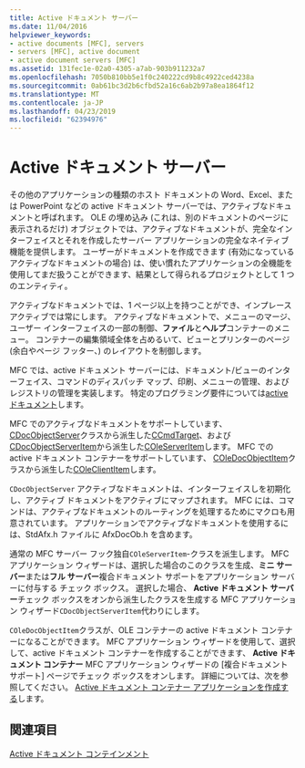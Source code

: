 ```yaml
---
title: Active ドキュメント サーバー
ms.date: 11/04/2016
helpviewer_keywords:
- active documents [MFC], servers
- servers [MFC], active document
- active document servers [MFC]
ms.assetid: 131fec1e-02a0-4305-a7ab-903b911232a7
ms.openlocfilehash: 7050b810bb5e1f0c240222cd9b8c4922ced4238a
ms.sourcegitcommit: 0ab61bc3d2b6cfbd52a16c6ab2b97a8ea1864f12
ms.translationtype: MT
ms.contentlocale: ja-JP
ms.lasthandoff: 04/23/2019
ms.locfileid: "62394976"
---
```

# <a name="active-document-servers"></a>Active ドキュメント サーバー

その他のアプリケーションの種類のホスト ドキュメントの Word、Excel、または PowerPoint などの active ドキュメント サーバーでは、アクティブなドキュメントと呼ばれます。 OLE の埋め込み (これは、別のドキュメントのページに表示されるだけ) オブジェクトでは、アクティブなドキュメントが、完全なインターフェイスとそれを作成したサーバー アプリケーションの完全なネイティブ機能を提供します。 ユーザーがドキュメントを作成できます (有効になっているアクティブなドキュメントの場合) は、使い慣れたアプリケーションの全機能を使用してまだ扱うことができます、結果として得られるプロジェクトとして 1 つのエンティティ。

アクティブなドキュメントでは、1 ページ以上を持つことができ、インプレース アクティブでは常にします。 アクティブなドキュメントで、メニューのマージ、ユーザー インターフェイスの一部の制御、**ファイル**と**ヘルプ**コンテナーのメニュー。 コンテナーの編集領域全体を占めるいて、ビューとプリンターのページ (余白やページ フッター、) のレイアウトを制御します。

MFC では、active ドキュメント サーバーには、ドキュメント/ビューのインターフェイス、コマンドのディスパッチ マップ、印刷、メニューの管理、およびレジストリの管理を実装します。 特定のプログラミング要件については[active ドキュメント](../mfc/active-documents.md)します。

MFC でのアクティブなドキュメントをサポートしています、 [CDocObjectServer](../mfc/reference/cdocobjectserver-class.md)クラスから派生した[CCmdTarget](../mfc/reference/ccmdtarget-class.md)、および[CDocObjectServerItem](../mfc/reference/cdocobjectserveritem-class.md)から派生した[COleServerItem](../mfc/reference/coleserveritem-class.md)します。 MFC での active ドキュメント コンテナーをサポートしています、 [COleDocObjectItem](../mfc/reference/coledocobjectitem-class.md)クラスから派生した[COleClientItem](../mfc/reference/coleclientitem-class.md)します。

`CDocObjectServer` アクティブなドキュメントは、インターフェイスしを初期化し、アクティブ ドキュメントをアクティブにマップされます。 MFC には、コマンドは、アクティブなドキュメントのルーティングを処理するためにマクロも用意されています。 アプリケーションでアクティブなドキュメントを使用するには、StdAfx.h ファイルに AfxDocOb.h を含めます。

通常の MFC サーバー フック独自`COleServerItem`-クラスを派生します。 MFC アプリケーション ウィザードは、選択した場合のこのクラスを生成、**ミニ サーバー**または**フル サーバー**複合ドキュメント サポートをアプリケーション サーバーに付与する チェック ボックス。 選択した場合、 **Active ドキュメント サーバー**チェック ボックスをオンから派生したクラスを生成する MFC アプリケーション ウィザード`CDocObjectServerItem`代わりにします。

`COleDocObjectItem`クラスが、OLE コンテナーの active ドキュメント コンテナーになることができます。 MFC アプリケーション ウィザードを使用して、選択して、active ドキュメント コンテナーを作成することができます、 **Active ドキュメント コンテナー** MFC アプリケーション ウィザードの [複合ドキュメント サポート] ページでチェック ボックスをオンします。 詳細については、次を参照してください。 [Active ドキュメント コンテナー アプリケーションを作成する](../mfc/creating-an-active-document-container-application.md)します。

## <a name="see-also"></a>関連項目

[Active ドキュメント コンテインメント](../mfc/active-document-containment.md)
